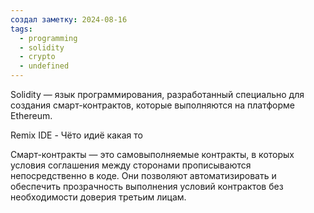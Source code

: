 ```yaml
---
создал заметку: 2024-08-16
tags:
  - programming
  - solidity
  - crypto
  - undefined
---
```

Solidity — язык программирования, разработанный специально для создания смарт-контрактов, которые выполняются на платформе Ethereum. 

Remix IDE - Чёто идиё какая то

Смарт-контракты — это самовыполняемые контракты, в которых условия соглашения между сторонами прописываются непосредственно в коде. Они позволяют автоматизировать и обеспечить прозрачность выполнения условий контрактов без необходимости доверия третьим лицам.